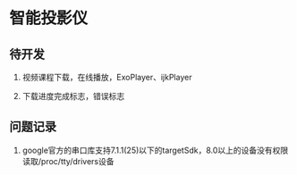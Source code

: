 # 智能投影仪

## 待开发
1. 视频课程下载，在线播放，ExoPlayer、ijkPlayer

2. 下载进度完成标志，错误标志

## 问题记录

1. google官方的串口库支持7.1.1(25)以下的targetSdk，8.0以上的设备没有权限读取/proc/tty/drivers设备
